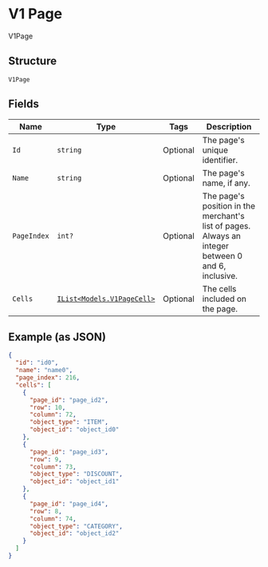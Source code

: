 
# V1 Page

V1Page

## Structure

`V1Page`

## Fields

| Name | Type | Tags | Description |
|  --- | --- | --- | --- |
| `Id` | `string` | Optional | The page's unique identifier. |
| `Name` | `string` | Optional | The page's name, if any. |
| `PageIndex` | `int?` | Optional | The page's position in the merchant's list of pages. Always an integer between 0 and 6, inclusive. |
| `Cells` | [`IList<Models.V1PageCell>`](/doc/models/v1-page-cell.md) | Optional | The cells included on the page. |

## Example (as JSON)

```json
{
  "id": "id0",
  "name": "name0",
  "page_index": 216,
  "cells": [
    {
      "page_id": "page_id2",
      "row": 10,
      "column": 72,
      "object_type": "ITEM",
      "object_id": "object_id0"
    },
    {
      "page_id": "page_id3",
      "row": 9,
      "column": 73,
      "object_type": "DISCOUNT",
      "object_id": "object_id1"
    },
    {
      "page_id": "page_id4",
      "row": 8,
      "column": 74,
      "object_type": "CATEGORY",
      "object_id": "object_id2"
    }
  ]
}
```

